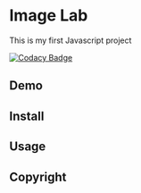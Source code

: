 # Image Lab
This is my first Javascript project

[![Codacy Badge](https://api.codacy.com/project/badge/Grade/8ebb6ec72d9342a9a0a31e8cd52701b8)](https://www.codacy.com/app/mig6r/image-lab?utm_source=github.com&amp;utm_medium=referral&amp;utm_content=mig6r/image-lab&amp;utm_campaign=Badge_Grade)

## Demo


## Install

## Usage

## Copyright

